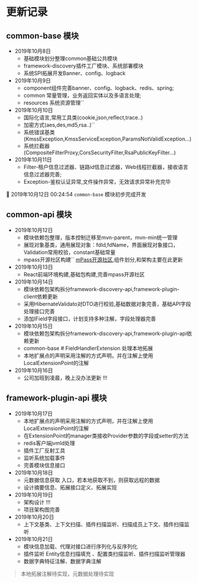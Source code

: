 #  更新记录
## common-base 模块
- 2019年10月8日  
    - 基础模块划分整理common基础公共模块
    - framework-discovery插件工厂模块、系统部署模块
    - 系统SPI拓展开发Banner、config、logback
- 2019年10月9日  
    - component组件完善banner、config、logback、redis、spring;
    - common 常量管理，业务返回实体以及多语言处理;
    - resources 系统资源管理``
- 2019年10月10日  
    - 国际化语言,常用工具类(cookie,json,reflect,trace..)
    - 加密方式(aes,des,md5,rsa..)``
    - 系统错误基类(KmssException,KmssServiceException,ParamsNotValidException...)
    - 系统拦截器(CompositeFilterProxy,CorsSecurityFilter,RsaPublicKeyFilter...)
- 2019年10月11日  
    - Filter-租户信息过滤器、链路id信息过滤器，Web线程拦截器，接收语言信息过滤器完善;
    - Exception-鉴权认证异常,文件操作异常，无效请求异常补充完毕

:confetti_ball: 2019年10月12日 00:24:54  `common-base` 模块初步完成开发

## common-api 模块
- 2019年10月12日  
    - 模块依赖包整理，版本控制迁移至mvn-parent，mvn-min统一管理
    - 展现对象基类，通用展现对象：fdId,fdName，界面展现对象接口，Validation常用校验，constant基础常量
    - mpass开源社区构建`` [mPass开源社区](http://mpass.gitee.io/zh-cn),组件划分,和架构主要在此更新
- 2019年10月13日
    - React前端环境构建,基础包构建,完善mpass开源社区
- 2019年10月14日
    - 模块依赖包架构拆分framework-discovery-api,framework-plugin-client依赖更新
    - 采用HibernateValidato对DTO进行校验,基础数据对象完善，基础API字段处理接口完善
    - 添加IField字段接口，计划支持多种注解，字段处理器完善
- 2019年10月15日
    - 模块依赖包架构拆分framework-discovery-api,framework-plugin-api依赖更新
    - common-base # FieldHandlerExtension 处理本地拓展
    - 本地扩展点的声明采用注解的方式声明，并在注解上使用LocalExtensionPoint的注解
- 2019年10月16日
    - 公司加班到凌晨，晚上没办法更新 !!!
## framework-plugin-api 模块
- 2019年10月17日
    - 本地扩展点的声明采用注解的方式声明，并在注解上使用LocalExtensionPoint的注解
    - 在ExtensionPoint的manager类接收Provider参数的字段或setter的方法
    - redis客户端jvmId处理
    - 插件工厂反射工具
    - 监听系统加载事件
    - 完善模块信息接口
- 2019年10月18日
    - 元数据信息获取 入口，若本地获取不到，则获取远程的数据
    - 设计摘要信息、拓展接口定义、拓展实现
- 2019年10月19日
    - 架构设计 !!!
    - 项目架构图完善
- 2019年10月20日
    - 上下文基类、上下文扫描、插件扫描监听、扫描成员上下文、插件扫描监听
- 2019年10月21日
    - 模块信息加载、代理对接口进行序列化与反序列化
    - 插件监听 Entity信息扫描填充 、配置类扫描监听、插件扫描监听管理器
    - 数据字典特征注解、数据字典注解
> 本地拓展注解待实现，元数据处理待实现

